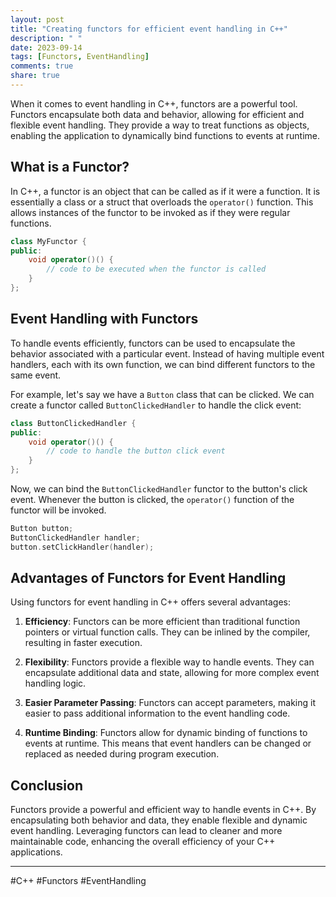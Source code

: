 ```yaml
---
layout: post
title: "Creating functors for efficient event handling in C++"
description: " "
date: 2023-09-14
tags: [Functors, EventHandling]
comments: true
share: true
---
```


When it comes to event handling in C++, functors are a powerful tool. Functors encapsulate both data and behavior, allowing for efficient and flexible event handling. They provide a way to treat functions as objects, enabling the application to dynamically bind functions to events at runtime.

## What is a Functor?

In C++, a functor is an object that can be called as if it were a function. It is essentially a class or a struct that overloads the `operator()` function. This allows instances of the functor to be invoked as if they were regular functions.

```cpp
class MyFunctor {
public:
    void operator()() {
        // code to be executed when the functor is called
    }
};
```

## Event Handling with Functors

To handle events efficiently, functors can be used to encapsulate the behavior associated with a particular event. Instead of having multiple event handlers, each with its own function, we can bind different functors to the same event.

For example, let's say we have a `Button` class that can be clicked. We can create a functor called `ButtonClickedHandler` to handle the click event:

```cpp
class ButtonClickedHandler {
public:
    void operator()() {
        // code to handle the button click event
    }
};
```

Now, we can bind the `ButtonClickedHandler` functor to the button's click event. Whenever the button is clicked, the `operator()` function of the functor will be invoked.

```cpp
Button button;
ButtonClickedHandler handler;
button.setClickHandler(handler);
```

## Advantages of Functors for Event Handling

Using functors for event handling in C++ offers several advantages:

1. **Efficiency**: Functors can be more efficient than traditional function pointers or virtual function calls. They can be inlined by the compiler, resulting in faster execution.

2. **Flexibility**: Functors provide a flexible way to handle events. They can encapsulate additional data and state, allowing for more complex event handling logic.

3. **Easier Parameter Passing**: Functors can accept parameters, making it easier to pass additional information to the event handling code.

4. **Runtime Binding**: Functors allow for dynamic binding of functions to events at runtime. This means that event handlers can be changed or replaced as needed during program execution.

## Conclusion

Functors provide a powerful and efficient way to handle events in C++. By encapsulating both behavior and data, they enable flexible and dynamic event handling. Leveraging functors can lead to cleaner and more maintainable code, enhancing the overall efficiency of your C++ applications.

---

#C++ #Functors #EventHandling